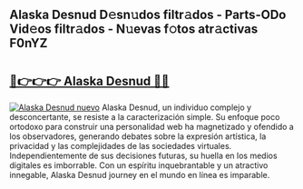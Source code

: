 ## Alaska Desnud D𝚎sn𝚞dos filtr𝚊dos - Parts-ODo Vid𝚎os filtr𝚊dos - N𝚞evas f𝚘tos atr𝚊ctivas F0nYZ

# <h2><a href="http://mb6soo.tromn.icu/?c=Alaska+Desnud">🔗👉👉👉 Alaska Desnud 🔗🔗</a></h2>

[![Alaska Desnud nuevo](https://i.imgur.com/pEAQMta.gif)](http://mb6soo.tromn.icu/?c=Alaska+Desnud)
Alaska Desnud, un individuo complejo y desconcertante, se resiste a la caracterización simple. Su enfoque poco ortodoxo para construir una personalidad web ha magnetizado y ofendido a los observadores, generando debates sobre la expresión artística, la privacidad y las complejidades de las sociedades virtuales. Independientemente de sus decisiones futuras, su huella en los medios digitales es imborrable. Con un espíritu inquebrantable y un atractivo innegable, Alaska Desnud journey en el mundo en línea es imparable.
